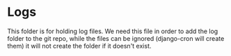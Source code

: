 # Logs

This folder is for holding log files. We need this file in order to add the log folder to the git repo, while the files can be ignored (django-cron will create them) it will not create the folder if it doesn't exist.
